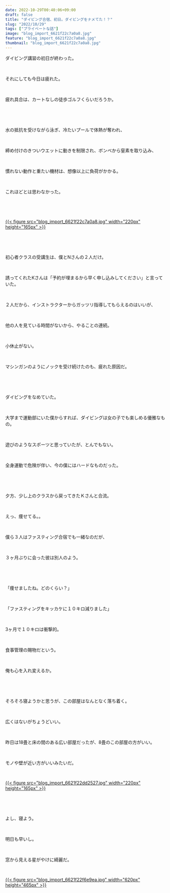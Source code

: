 ```yaml
---
date: 2022-10-29T00:40:06+09:00
draft: false
title: "ダイビング合宿、初日。ダイビングをナメてた！？"
slug: "2022/10/29"
tags: ["プライベートな話"]
image: "blog_import_6621f22c7a0a8.jpg"
feature: "blog_import_6621f22c7a0a8.jpg"
thumbnail: "blog_import_6621f22c7a0a8.jpg"
---
```

<p>ダイビング講習の初日が終わった。</p><p> </p><p>それにしても今日は疲れた。</p><p> </p><p>疲れ具合は、カートなしの徒歩ゴルフくらいだろうか。</p><p> </p><p> </p><p>水の抵抗を受けながら泳ぎ、冷たいプールで体熱が奪われ、</p><p> </p><p>締め付けのきついウエットに動きを制限され、ボンベから窒素を取り込み、</p><p> </p><p>慣れない動作と重たい機材は、想像以上に負荷がかかる。</p><p> </p><p>これほどとは思わなかった。</p><p> </p><p> </p><p><a href="blog_import_6621f22c7a0a8.jpg">{{< figure src="blog_import_6621f22c7a0a8.jpg" width="220px" height="165px" >}}</a></p><p> </p><p> </p><p>初心者クラスの受講生は、僕とNさんの２人だけ。</p><p> </p><p>誘ってくれたKさんは「予約が埋まるから早く申し込みしてください」と言っていた。</p><p> </p><p>２人だから、インストラクターからガッツリ指導してもらえるのはいいが、</p><p> </p><p>他の人を見ている時間がないから、やることの連続。</p><p> </p><p>小休止がない。</p><p> </p><p>マシンガンのようにノックを受け続けたのも、疲れた原因だ。</p><p> </p><p> </p><p>ダイビングをなめていた。</p><p> </p><p>大学まで運動部にいた僕からすれば、ダイビングは女の子でも楽しめる優雅なもの。</p><p> </p><p>遊びのようなスポーツと思っていたが、とんでもない。</p><p> </p><p>全身運動で危険が伴い、今の僕にはハードなものだった。</p><p> </p><p> </p><p>夕方、少し上のクラスから戻ってきたＫさんと合流。</p><p> </p><p>えっ、痩せてる。。</p><p> </p><p>僕ら３人はファスティング合宿でも一緒なのだが、</p><p> </p><p>３ヶ月ぶりに会った彼は別人のよう。</p><p> </p><p> </p><p>「痩せましたね。どのくらい？」</p><p> </p><p>「ファスティングをキッカケに１０キロ減りました」</p><p> </p><p>3ヶ月で１０キロは衝撃的。</p><p> </p><p>食事管理の賜物だという。</p><p> </p><p>俺も心を入れ変えるか。</p><p> </p><p> </p><p>そろそろ寝ようかと思うが、この部屋はなんとなく落ち着く。</p><p> </p><p>広くはないがちょうどいい。</p><p> </p><p>昨日は18畳と床の間のある広い部屋だったが、8畳のこの部屋の方がいい。</p><p> </p><p>モノや壁が近い方がいいみたいだ。</p><p> </p><p><a href="blog_import_6621f22dd2527.jpg">{{< figure src="blog_import_6621f22dd2527.jpg" width="220px" height="165px" >}}</a></p><p> </p><p> </p><p>よし、寝よう。</p><p> </p><p>明日も早いし。</p><p> </p><p>窓から見える星がやけに綺麗だ。</p><p> </p><p><a href="blog_import_6621f22f6e9ea.jpg">{{< figure src="blog_import_6621f22f6e9ea.jpg" width="620px" height="465px" >}}</a></p><p> </p><p> </p>

